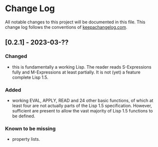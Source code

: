 # Change Log
All notable changes to this project will be documented in this file. This change log follows the conventions of [keepachangelog.com](http://keepachangelog.com/).

## [0.2.1] - 2023-03-??

### Changed
- this is fundamentally a working Lisp. The reader reads S-Expressions fully and M-Expressions at least partially. It is not (yet) a feature complete Lisp 1.5.

### Added
- working EVAL, APPLY, READ and 24 other basic functions, of which at least four are not actually parts of the Lisp 1.5 specification. However, sufficient are present to allow the
vast majority of Lisp 1.5 functions to be defined.

### Known to be missing
- property lists.

[Unreleased]: https://github.com/your-name/beowulf/compare/0.1.1...HEAD
[0.1.1]: https://github.com/your-name/beowulf/compare/0.1.0...0.1.1
